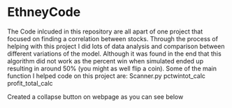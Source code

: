 # EthneyCode
The Code inlcuded in this repository are all apart of one project that focused on finding a correlation between stocks. Through the process of helping with this project I did lots of data analysis and comparison between different variations of the model. 
Although it was found in the end that this algorithm did not work as the percent win when simulated ended up resulting in around 50% (you might as well flip a coin).
Some of the main function I helped code on this project are:
Scanner.py 
  pctwintot_calc
  profit_total_calc
  
  Created a collapse button on webpage as you can see below 
